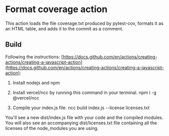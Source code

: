 # Format coverage action

This action loads the file coverage.txt produced by pytest-cov, formats it as an HTML table, and adds it to the commit as a comment.

## Build

Following the instructions: [https://docs.github.com/en/actions/creating-actions/creating-a-javascript-action](https://docs.github.com/en/actions/creating-actions/creating-a-javascript-action):

1. Install nodejs and npm

1. Install vercel/ncc by running this command in your terminal. npm i -g @vercel/ncc

1. Compile your index.js file. ncc build index.js --license licenses.txt

You'll see a new dist/index.js file with your code and the compiled modules. You will also see an accompanying dist/licenses.txt file containing all the licenses of the node_modules you are using.
